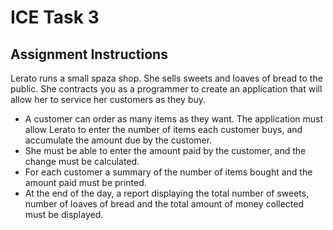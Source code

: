 # ICE Task 3

## Assignment Instructions

Lerato runs a small spaza shop. She sells sweets and loaves of bread to the public. She contracts you as a programmer to create an application that will allow her to service her customers as they buy. 

- A customer can order as many items as they want. The application must allow Lerato to enter the number of items each customer buys, and accumulate the amount due by the customer. 
- She must be able to enter the amount paid by the customer, and the change must be calculated. 
- For each customer a summary of the number of items bought and the amount paid must be printed. 
- At the end of the day, a report displaying the total number of sweets, number of loaves of bread and the total amount of money collected must be displayed.